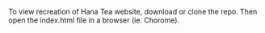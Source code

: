 To view recreation of Hana Tea website, download or clone the repo. Then open the index.html file in a browser (ie. Chorome).
